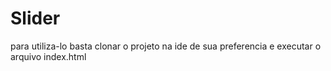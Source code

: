 # Slider
para utiliza-lo basta clonar o projeto na ide de sua preferencia e executar o arquivo index.html
